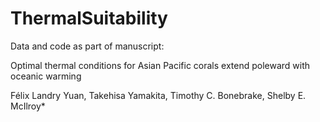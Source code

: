# ThermalSuitability

Data and code as part of manuscript:

Optimal thermal conditions for Asian Pacific corals extend poleward with oceanic warming

Félix Landry Yuan, Takehisa Yamakita, Timothy C. Bonebrake, Shelby E. McIlroy*

